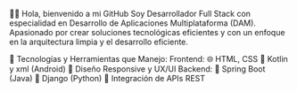 👨‍💻 Hola, bienvenido a mi GitHub
Soy Desarrollador Full Stack con especialidad en Desarrollo de Aplicaciones Multiplataforma (DAM). Apasionado por crear soluciones tecnológicas eficientes y con un enfoque en la arquitectura limpia y el desarrollo eficiente.

🚀 Tecnologías y Herramientas que Manejo:
Frontend:
🌐 HTML, CSS
📱 Kotlin y xml (Android)
🎨 Diseño Responsive y UX/UI
Backend:
🧩 Spring Boot (Java)
🐍 Django (Python)
🔗 Integración de APIs REST
